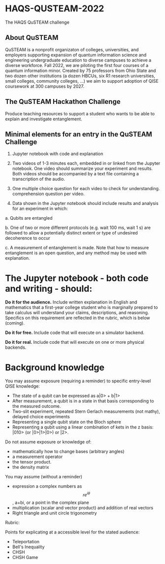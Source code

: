 # HAQS-QUSTEAM-2022
The HAQS QuSTEAM challenge

## About QuSTEAM

QuSTEAM is a nonprofit organizaton of colleges, universities, and employers supporting expansion of quantum information science and engineering undergraduate education to diverse campuses to achieve a diverse workforce. Fall 2022, we are piloting the first four courses of a quantum information minor. Created by 75 professors from Ohio State and two dozen other institutions (a dozen HBCUs, six R1 research universities, small colleges, community colleges, ...) we aim to support adoption of QISE coursework at 300 campuses by 2027.

## The QuSTEAM Hackathon Challenge

Produce teaching resources to support a student who wants to be able to explain and investigate entanglement.

## Minimal elements for an entry in the QuSTEAM Challenge

1.  Jupyter notebook with code and explanation
       
2.  Two videos of 1-3 minutes each, embedded in or linked from the Jupyter notebook. One video should summarize your experiment and results. Both videos should be accompanied by a text file containing a transcription of the audio.
        
3.  One multiple choice question for each video to check for understanding.  comprehension question per video. 
        
4. Data shown in the Jupyter notebook should include results and analysis for an experiment in which:
        
 a. Qubits are entangled
 
 b. One of two or more different protocols (e.g. wait 100 ms, wait 1 s) are followed to allow a potentially distinct extent or type of undesired decoherence to occur
                  
c. A measurement of entanglement is made. Note that how to measure entanglement is an open question, and any method may be used with explanation. 
        
# The Jupyter notebook - both code and writing - should:

**Do it for the audience.** Include written explanation in English and mathematics that a first-year college student who is marginally prepared to take calculus will understand your claims, descriptions, and reasoning. Specifics on this requirement are reflected in the rubric, which is below (coming).

**Do it for free.** Include code that will execute on a simulator backend.

**Do it for real.** Include code that will execute on one or more physical backends.

# Background knowledge

You may assume exposure (requiring a reminder) to specific entry-level QISE knowledge:

 * The state of a qubit can be expressed as a|0> + b|1> 
 * After measurement, a qubit is in a state in that basis corresponding to the measured outcome.
 * Two-slit experiment, repeated Stern Gerlach measurements (not mathy), delayed choice experiments
 * Representing a single qubit state on the Bloch sphere
 * Representing a qubit using a linear combination of kets in the z basis: |010> (or |0>|1>|0>) or |2>. 

Do not assume exposure or knowledge of:

* mathematically how to change bases (arbitrary angles)
* a measurement operator
* the tensor product.
* the density matrix

You may assume (without a reminder)
 
 * expression a complex numbers as $$re^{i\theta}$$, a+bi, or a point in the complex plane
 * multiplication (scalar and vector product) and addition of real vectors 
 * Right triangle and unit circle trigonometry

Rubric:

Points for explicating at a accessible level for the stated audience:

 * Teleportation
 * Bell's Inequality
 * CHSH
 * CHSH Game
